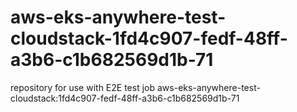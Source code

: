# aws-eks-anywhere-test-cloudstack-1fd4c907-fedf-48ff-a3b6-c1b682569d1b-71
repository for use with E2E test job aws-eks-anywhere-test-cloudstack:1fd4c907-fedf-48ff-a3b6-c1b682569d1b-71
